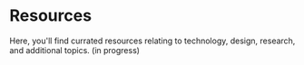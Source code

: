 # Resources

Here, you'll find currated resources relating to technology, design, research, and additional topics. \(in progress\)

